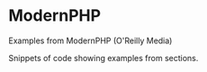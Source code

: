 # ModernPHP
Examples from ModernPHP (O'Reilly Media)

Snippets of code showing examples from sections.
